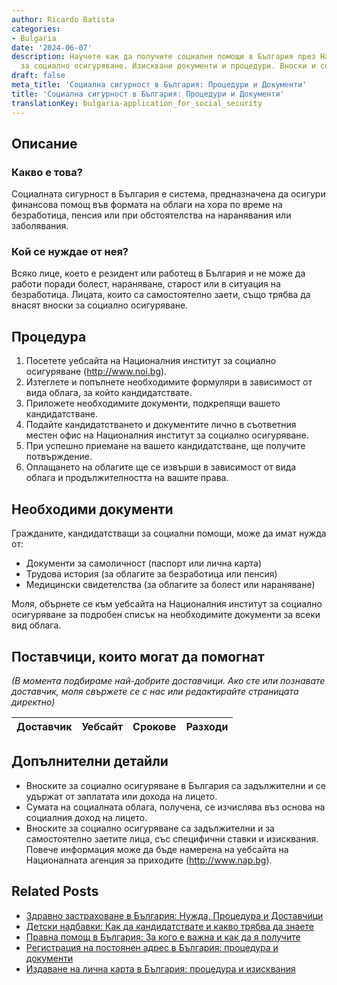 ```yaml
---
author: Ricardo Batista
categories:
- Bulgaria
date: '2024-06-07'
description: Научете как да получите социални помощи в България през Националния институт
  за социално осигуряване. Изисквани документи и процедури. Вноски и социални доходи.
draft: false
meta_title: 'Социална сигурност в България: Процедури и Документи'
title: 'Социална сигурност в България: Процедури и Документи'
translationKey: bulgaria-application_for_social_security
---
```



## Описание
### Какво е това?
Социалната сигурност в България е система, предназначена да осигури финансова помощ във формата на облаги на хора по време на безработица, пенсия или при обстоятелства на наранявания или заболявания.

### Кой се нуждае от нея?
Всяко лице, което е резидент или работещ в България и не може да работи поради болест, нараняване, старост или в ситуация на безработица. Лицата, които са самостоятелно заети, също трябва да внасят вноски за социално осигуряване.

## Процедура
1. Посетете уебсайта на Националния институт за социално осигуряване (http://www.noi.bg).
2. Изтеглете и попълнете необходимите формуляри в зависимост от вида облага, за който кандидатствате.
3. Приложете необходимите документи, подкрепящи вашето кандидатстване.
4. Подайте кандидатстването и документите лично в съответния местен офис на Националния институт за социално осигуряване.
5. При успешно приемане на вашето кандидатстване, ще получите потвърждение.
6. Оплащането на облагите ще се извърши в зависимост от вида облага и продължителността на вашите права.

## Необходими документи
Гражданите, кандидатстващи за социални помощи, може да имат нужда от:
- Документи за самоличност (паспорт или лична карта)
- Трудова история (за облагите за безработица или пенсия)
- Медицински свидетелства (за облагите за болест или нараняване)

Моля, обърнете се към уебсайта на Националния институт за социално осигуряване за подробен списък на необходимите документи за всеки вид облага.

## Поставчици, които могат да помогнат
_(В момента подбираме най-добрите доставчици. Ако сте или познавате доставчик, моля свържете се с нас или редактирайте страницата директно)_

| Доставчик       |     Уебсайт     |     Срокове       |       Разходи    |
| :-------------: | :-------------: |  :-------------: | :-------------: |


## Допълнителни детайли
- Вноските за социално осигуряване в България са задължителни и се удържат от заплатата или дохода на лицето.
- Сумата на социалната облага, получена, се изчислява въз основа на социалния доход на лицето.
- Вноските за социално осигуряване са задължителни и за самостоятелно заетите лица, със специфични ставки и изисквания. Повече информация може да бъде намерена на уебсайта на Националната агенция за приходите (http://www.nap.bg).


## Related Posts

- [Здравно застраховане в България: Нужда, Процедура и Доставчици](https://tramitit.com/bg/guides/bulgaria/zaiaviavane_za_zdravno_osiguriavane/)
- [Детски надбавки: Как да кандидатствате и какво трябва да знаете](https://tramitit.com/bg/guides/bulgaria/zaiavka_za_detski_nadbavki/)
- [Правна помощ в България: За кого е важна и как да я получите](https://tramitit.com/bg/guides/bulgaria/zaiavka_za_iuridicheska_pomoshch/)
- [Регистрация на постоянен адрес в България: процедура и документи](https://tramitit.com/bg/guides/bulgaria/registratsiia_na_vechen_adres/)
- [Издаване на лична карта в България: процедура и изисквания](https://tramitit.com/bg/guides/bulgaria/izdavane_na_lichna_karta/)